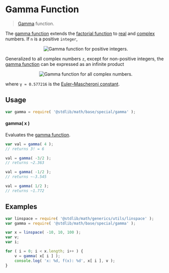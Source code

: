 Gamma Function
===
> [Gamma][gamma-function] function.

<!-- <intro> -->
The [gamma function][gamma-function] extends the [factorial function][factorial-function] to [real][real] and [complex][complex] numbers. If `n` is a positive `integer`,

<!-- <equation class="equation" label="eq:gamma_function_positive_integers" align="center" raw="\Gamma ( n ) = (n-1)!" alt="Gamma function for positive integers."> -->
<div class="equation" align="center" data-raw-text="\Gamma ( n ) = (n-1)!" data-equation="eq:gamma_function_positive_integers">
	<img src="" alt="Gamma function for positive integers.">
	<br>
</div>
<!-- </equation> -->

Generalized to all complex numbers `z`, except for non-positive integers, the [gamma function][gamma-function] can be expressed as an infinite product

<!-- <equation class="equation" label="eq:gamma_function_infinite_product" align="center" raw="\Gamma ( z ) = \frac{e^{-\gamma z}}{z} \prod^{\infty}_{n=1} \left ( 1+\frac{z}{n}\right )^{-1} e^{z/n}" alt="Gamma function for all complex numbers."> -->
<div class="equation" align="center" data-raw-text="\Gamma ( z ) = \frac{e^{-\gamma z}}{z} \prod^{\infty}_{n=1} \left ( 1+\frac{z}{n}\right )^{-1} e^{z/n}" data-equation="eq:gamma_function_infinite_product">
	<img src="" alt="Gamma function for all complex numbers.">
	<br>
</div>
<!-- </equation> -->

where `γ ≈ 0.577216` is the  [Euler–Mascheroni constant][euler-mascheroni-constant].
<!-- </intro> -->

<!-- <usage> -->
## Usage

``` javascript
var gamma = require( '@stdlib/math/base/special/gamma' );
```


#### gamma( x )

Evaluates the [gamma function][gamma-function].

``` javascript
var val = gamma( 4 );
// returns 3! = 6

val = gamma( -3/2 );
// returns ~2.363

val = gamma( -1/2 );
// returns ~-3.545

val = gamma( 1/2 );
// returns ~1.772
```
<!-- </usage> -->

<!-- <examples> -->
## Examples

``` javascript
var linspace = require( '@stdlib/math/generics/utils/linspace' );
var gamma = require( '@stdlib/math/base/special/gamma' );

var x = linspace( -10, 10, 100 );
var v;
var i;

for ( i = 0; i < x.length; i++ ) {
	v = gamma( x[ i ] );
	console.log( 'x: %d, f(x): %d', x[ i ], v );
}
```
<!-- </examples> -->

<!-- <links> -->
[gamma-function]: https://en.wikipedia.org/wiki/Gamma_function
[factorial-function]: https://github.com/math-io/factorial
[real]: https://en.wikipedia.org/wiki/Real_number
[complex]: https://en.wikipedia.org/wiki/Complex_number
[euler-mascheroni-constant]: https://github.com/const-io/eulergamma
<!-- </links> -->
